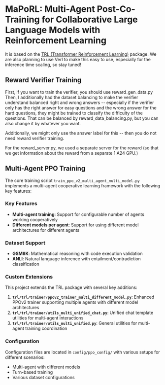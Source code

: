 
# MaPoRL: Multi-Agent Post-Co-Training for Collaborative Large Language Models with Reinforcement Learning

It is based on the [TRL (Transformer Reinforcement Learning)](https://github.com/huggingface/trl) package. We are also planning to use Verl to make this easy to use, especially for the inference time scaling, so stay tuned!

## Reward Verifier Training

First, if you want to train the verifier, you should use reward_gen_data.py
Then, I additionally had the dataset balancing to make the verifier understand balanced right and wrong answers -- especially if the verifier only has the right answer for easy questions and the wrong answer for the hard questions, they might be trained to classify the difficulty of the questions. That can be balanced by reward_data_balancing.py, but you can also change it by whatever you want.

Additionally, we might only use the answer label for this -- then you do not need reward verifier training.

For the reward_server.py, we used a separate server for the reward (so that we get information about the reward from a separate 1 A24 GPU.)

## Multi-Agent PPO Training

The core training script `train_ppo_v2_multi_agent_multi_model.py` implements a multi-agent cooperative learning framework with the following key features:

### Key Features
- **Multi-agent training**: Support for configurable number of agents working cooperatively
- **Different models per agent**: Support for using different model architectures for different agents

### Dataset Support
- **GSM8K**: Mathematical reasoning with code execution validation
- **ANLI**: Natural language inference with entailment/contradiction classification

### Custom Extensions

This project extends the TRL package with several key additions:

1. **`trl/trl/trainer/ppov2_trainer_multi_different_model.py`**: Enhanced PPOv2 trainer supporting multiple agents with different model architectures
2. **`trl/trl/trainer/utils_multi_unified_chat.py`**: Unified chat template utilities for multi-agent interactions
3. **`trl/trl/trainer/utils_multi_unified.py`**: General utilities for multi-agent training coordination

### Configuration
Configuration files are located in `config/ppo_config/` with various setups for different scenarios:
- Multi-agent with different models
- Turn-based training
- Various dataset configurations
